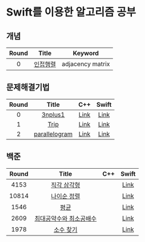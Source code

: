 # Swift를 이용한 알고리즘 공부 

<!--
## Maximal Volume Finder in High-Dimensional Vector Spaces
| Round | Title                                                                | C++                                                                                          | Swift                               |
|:-----:|:--------------------------------------------------------------------:|:-------------------------------------------------------------------------------------------------:|:--------------:|
| 1 | [Maximal Volume Finder](https://github.com/indextrown/Algorithm/blob/main/Problem%20Solving/Maximal%20Volume%20Finder/Maximal%20Volume%20Finder%20in%20High-Dimensional%20Vector%20Spaces.pdf)                     | [Link]()  | [Link]()  |
-->



## 개념

| Round |    Title     |     Keyword      |
| :---: | :----------: | :--------------: |
|   0   | [인접행렬]() | adjacency matrix |



## 문제해결기법
| Round | Title                                                                | C++                                                                                          | Swift                               |
|:-----:|:--------------------------------------------------------------------:|:-------------------------------------------------------------------------------------------------:|:--------------:|
| 0 | [3nplus1](https://github.com/indextrown/Algorithm/blob/main/Problem%20Solving/3n%2B1/assignDoc1.pdf)                     | [Link](https://github.com/indextrown/Algorithm/blob/main/Problem%20Solving/3n%2B1/3nplus1.cpp)  | [Link](https://github.com/indextrown/Algorithm/blob/main/Problem%20Solving/3n%2B1/3nplus1.swift)  |
| 1 | [Trip](https://github.com/indextrown/Algorithm/blob/main/Problem%20Solving/Trip/assignDoc2.pdf)                     | [Link](https://github.com/indextrown/Algorithm/blob/main/Problem%20Solving/Trip/Trip.cpp)  | [Link](https://github.com/indextrown/Algorithm/blob/main/Problem%20Solving/Trip/Trip.swift)  |
| 2 | [parallelogram](https://github.com/indextrown/Algorithm/blob/main/Problem%20Solving/Parallelogram/assignDoc9.pdf)                     | [Link](https://github.com/indextrown/Algorithm/blob/main/Problem%20Solving/Parallelogram/Parallelogram.cpp)  | [Link](https://github.com/indextrown/Algorithm/blob/main/Problem%20Solving/Parallelogram/Parallelogram.swift)  |


## 백준
| Round | Title                                                                | C++                                                                                          | Swift                               |
|:-----:|:--------------------------------------------------------------------:|:-------------------------------------------------------------------------------------------------:|:--------------:|
| 4153  | [직각 삼각형](https://www.acmicpc.net/problem/4153)                      | | [Link](https://github.com/indextrown/Algorithm/blob/main/Baekjoon/study/1.%20직각삼각형/main.swift)  |
| 10814  | [나이순 정렬](https://www.acmicpc.net/problem/10814)                    | | [Link](https://github.com/indextrown/Algorithm/blob/main/Baekjoon/study/2.%20나이순%20정렬/main.swift)  |
| 1546  | [평균](https://www.acmicpc.net/problem/1546)                           | | [Link](https://github.com/indextrown/Algorithm/blob/main/Baekjoon/study/3.%20평균/main.swift)  |
| 2609 | [최대공약수와 최소공배수](https://www.acmicpc.net/problem/2609)               | | [Link](https://github.com/indextrown/Algorithm/blob/main/Baekjoon/study/4.%20최대공약수와%20최소공배수/main.swift)  |
| 1978  | [소수 찾기](https://www.acmicpc.net/problem/1978)                        | | [Link](https://github.com/indextrown/Algorithm/blob/main/Baekjoon/study/5.%20소수찾기/main.swift)  |


<!--
## 백준

| Round | Title                                                                | C++                                                                                          | Swift                               |
|:-----:|:--------------------------------------------------------------------:|:-------------------------------------------------------------------------------------------------:|:--------------:|
| 2309  | [일곱 난쟁이[순열]](https://www.acmicpc.net/problem/2309)                           | [Link](https://github.com/indextrown/Algorithm_cpp/blob/master/코딩테스트/백준유형/순열조합/2309_순열.cpp)  |
| 2309  | [일곱 난쟁이[조합]](https://www.acmicpc.net/problem/2309)                           | [Link](https://github.com/indextrown/algorithm/blob/master/코딩테스트/백준유형/순열조합/2309_조합.cpp)  |
| 2309  | [일곱 난쟁이[재귀]](https://www.acmicpc.net/problem/2309)                           | [Link](https://github.com/indextrown/Algorithm_cpp/blob/master/코딩테스트/백준유형/순열조합/2309_재귀.cpp)  |
| 10808 | [알파벳 개수](https://www.acmicpc.net/problem/10808)                               | [Link](https://github.com/indextrown/Algorithm_cpp/blob/master/코딩테스트/백준유형/문자열/10808.cpp)  |
| 2979  | [트럭 주차](https://www.acmicpc.net/problem/2979)                                 | [Link](https://github.com/indextrown/Algorithm_cpp/blob/master/코딩테스트/백준유형/시뮬레이션/2979.cpp)  |
| 1007  | [팰린드롬인지 확인하기](https://www.acmicpc.net/problem/10988)                        | [Link](https://github.com/indextrown/Algorithm_cpp/blob/master/코딩테스트/백준유형/문자열/10988.cpp)  |
| 1159  | [농구 경기](https://www.acmicpc.net/problem/1159)                                 | [Link](https://github.com/indextrown/Algorithm_cpp/blob/master/코딩테스트/백준유형/문자열/1159.cpp)  |
| 11655 | [ROT13](https://www.acmicpc.net/problem/11655)                                 | [Link](https://github.com/indextrown/Algorithm_cpp/blob/master/코딩테스트/백준유형/문자열/11655.cpp)  |
| 9996 | [한국이 그리울 떈 서버에 접속하지](https://www.acmicpc.net/problem/9996)                | [Link](https://github.com/indextrown/Algorithm_cpp/blob/master/코딩테스트/백준유형/문자열/9996_1.cpp)  |
| 2559 | [수열](https://www.acmicpc.net/problem/2559)                                 | [Link](https://github.com/indextrown/Algorithm_cpp/blob/master/코딩테스트/백준유형/누적합/2559_백준.cpp)  |
| 1620 | [나는야 포켓몬 마스터 이다솜](https://www.acmicpc.net/problem/1620)                     | [Link](https://github.com/indextrown/Algorithm_cpp/blob/master/코딩테스트/백준유형/문자열/1620_1.cpp)  |
| 9375 | [패션왕 신해빈](https://www.acmicpc.net/problem/9375)                     | [Link](https://github.com/indextrown/Algorithm_cpp/blob/master/코딩테스트/백준유형/문자열/9375_1.cpp)  |
| 1213 | [팬린드롬 만들기](https://www.acmicpc.net/problem/1213)                     | [Link](https://github.com/indextrown/Algorithm_cpp/blob/master/코딩테스트/백준유형/문자열/1213.cpp)  |
| 1940 | [주몽](https://www.acmicpc.net/problem/1940)                     | [Link](https://github.com/indextrown/Algorithm_cpp/blob/master/코딩테스트/백준유형/순열조합/1940.cpp)  |
| 2798 | [블랙잭](https://www.acmicpc.net/problem/2798)                     | [Link](https://github.com/indextrown/Algorithm_cpp/blob/master/코딩테스트/백준유형/순열조합/2798_조합.cpp)  | [Link](https://github.com/indextrown/Algorithm_cpp/blob/master/코딩테스트/백준유형/순열조합/2798_조합.swift)  |
| 2178 | [미로탐색](https://www.acmicpc.net/problem/2178)                     | [Link](https://github.com/indextrown/Algorithm_cpp/blob/master/코딩테스트/백준유형/BFS/2178.cpp)  |

-->
